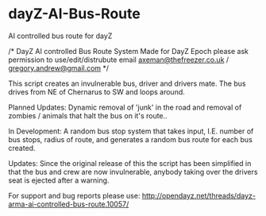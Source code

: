 dayZ-AI-Bus-Route
=================

AI controlled bus route for dayZ

/*
	DayZ AI controlled Bus Route System
	Made for DayZ Epoch please ask permission to use/edit/distrubute email axeman@thefreezer.co.uk / gregory.andrew@gmail.com
*/

This script creates an invulnerable bus, driver and drivers mate. The bus drives from NE of Chernarus to SW and loops around. 

Planned Updates: Dynamic removal of 'junk' in the road and removal of zombies / animals that halt the bus on it's route..

In Development: A random bus stop system that takes input, I.E. number of bus stops, radius of route, and generates a random bus route for each bus created.

Updates: Since the original release of this the script has been simplified in that the bus and crew are now invulnerable, anybody taking over the drivers seat is ejected after a warning.

For support and bug reports please use: http://opendayz.net/threads/dayz-arma-ai-controlled-bus-route.10057/
